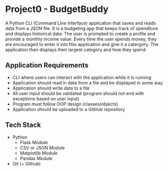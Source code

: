 # Project0 - BudgetBuddy

A Python CLI (Command Line Interface) application that saves and reads data from a JSON file. It is a budgeting app that keeps track of spenditure and displays historical data. 
The user is prompted to create a profile and provide a monthly income value. Every time the user spends money, they are encouraged to enter it into this application and give it a catergory.
The application then displays their largest category and how they spend.   

## Application Requirements
- CLI where users can interact with the application while it is running
- Application should read in data from a file and be displayed in some way
- Application should write data to a file
- All user input should be validated (program should not end with exceptions based on user input)
- Program must follow OOP design (classes/objects)
- Application should be uploaded to a GitHub repository

## Tech Stack
- Python
    - Flask Module
    - CSV or JSON Module
    - Matplotlib Module
    - Pandas Module
- Git (+ Github)
